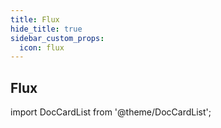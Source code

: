 ```yaml
---
title: Flux
hide_title: true
sidebar_custom_props:
  icon: flux
---
```



## <Icon name="flux"/> Flux

import DocCardList from '@theme/DocCardList';

<DocCardList />

